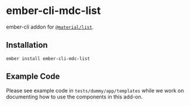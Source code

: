 ember-cli-mdc-list
======================

ember-cli addon for [`@material/list`](https://github.com/material-components/material-components-web/tree/master/packages/mdc-list).

Installation
------------

    ember install ember-cli-mdc-list
    
Example Code
---------------

Please see example code in `tests/dummy/app/templates` while we work on documenting how to 
use the components in this add-on.

